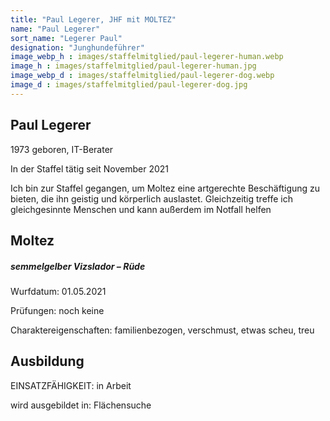 ```yaml
---
title: "Paul Legerer, JHF mit MOLTEZ"
name: "Paul Legerer"
sort_name: "Legerer Paul"
designation: "Junghundeführer"
image_webp_h : images/staffelmitglied/paul-legerer-human.webp
image_h : images/staffelmitglied/paul-legerer-human.jpg
image_webp_d : images/staffelmitglied/paul-legerer-dog.webp
image_d : images/staffelmitglied/paul-legerer-dog.jpg
---
```

## Paul Legerer
1973 geboren, IT-Berater

In der Staffel tätig seit November 2021

Ich bin zur Staffel gegangen, um Moltez eine artgerechte Beschäftigung zu bieten, die ihn geistig und körperlich auslastet. Gleichzeitig treffe ich gleichgesinnte Menschen und kann außerdem im Notfall helfen

## Moltez
##### semmelgelber Vizslador – Rüde
Wurfdatum: 01.05.2021

Prüfungen: noch keine

Charaktereigenschaften: familienbezogen, verschmust, etwas scheu, treu

## Ausbildung
EINSATZFÄHIGKEIT: in Arbeit

wird ausgebildet in: Flächensuche
